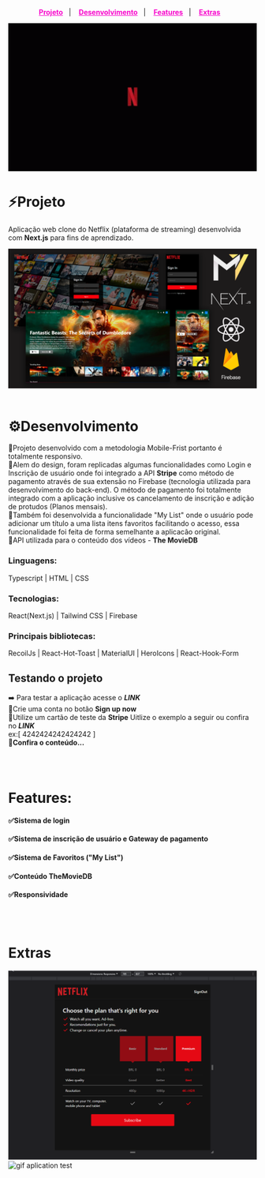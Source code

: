 <p align="center">
  <a style="color:#F806CC;font-weight:bold" href="#Projeto">Projeto</a>&nbsp;&nbsp;&nbsp;|&nbsp;&nbsp;&nbsp;
  <a style="color:#F806CC;font-weight:bold" href="#Desenvolvimento">Desenvolvimento</a>&nbsp;&nbsp;&nbsp;|&nbsp;&nbsp;&nbsp;
  <a style="color:#F806CC;font-weight:bold" href="#Features">Features</a>&nbsp;&nbsp;&nbsp;|&nbsp;&nbsp;&nbsp;
  <a style="color:#F806CC;font-weight:bold"
  href="#Extras">Extras</a>&nbsp;&nbsp;&nbsp;
</p>

<img alt="header" title="header" src="./github/header.gif" style="width:100%;height:300px">

# <a id="Projeto"></a> ⚡**Projeto**

Aplicação web clone do Netflix (plataforma de streaming) desenvolvida com **Next.js** para fins de aprendizado.

<img alt="screenshots" title="screenshots" src="./github/thumbnail.png">

<br>
<br>

# <a id="Desenvolvimento"></a> ⚙️**Desenvolvimento**

🔸Projeto desenvolvido com a metodologia Mobile-Frist portanto é totalmente responsivo.</br>
🔸Alem do design, foram replicadas algumas funcionalidades como Login e Inscrição de usuário onde foi integrado a API **Stripe** como método de pagamento através de sua extensão no Firebase (tecnologia utilizada para desenvolvimento do back-end). O método de pagamento foi totalmente integrado com a aplicação inclusive os cancelamento de inscrição e adição de protudos (Planos mensais).</br>
🔸Também foi desenvolvida a funcionalidade "My List" onde o usuário pode adicionar um título a uma lista itens favoritos facilitando o acesso, essa funcionalidade foi feita de forma semelhante a aplicacão original.</br>
🔸API utilizada para o conteúdo dos vídeos - <a scr="https://www.themoviedb.org/">**The MovieDB**</a>

### **Linguagens**:

Typescript | HTML | CSS

### **Tecnologias**:

React(Next.js) | Tailwind CSS | Firebase

### **Principais bibliotecas**:

RecoilJs | React-Hot-Toast | MaterialUI | HeroIcons | React-Hook-Form

## **Testando o projeto**

➡️ Para testar a aplicação acesse o <a src="https://netflix-clone-study.vercel.app/login">**_LINK_**</a> </br>
🔺Crie uma conta no botão **Sign up now**</br>
🔺Utilize um cartão de teste da **Stripe** Uitlize o exemplo a seguir ou confira no <a src="https://stripe.com/docs/testing">**_LINK_**</a> </br>
ex:[ 4242424242424242 ]</br>
🔺**Confira o conteúdo...**

<br>
<br>

# <a id="Features"></a>**Features**:

#### **✅Sistema de login**

#### **✅Sistema de inscrição de usuário e Gateway de pagamento**

#### **✅Sistema de Favoritos ("My List")**

#### **✅Conteúdo TheMovieDB**

#### **✅Responsividade**

<br>
<br>

# <a id="Extras"></a>**Extras**

<img alt="gif aplication test 2" title="gif" src="./github/test1.gif">
<img alt="gif aplication test" title="gif" src="./github/test2.gif">
